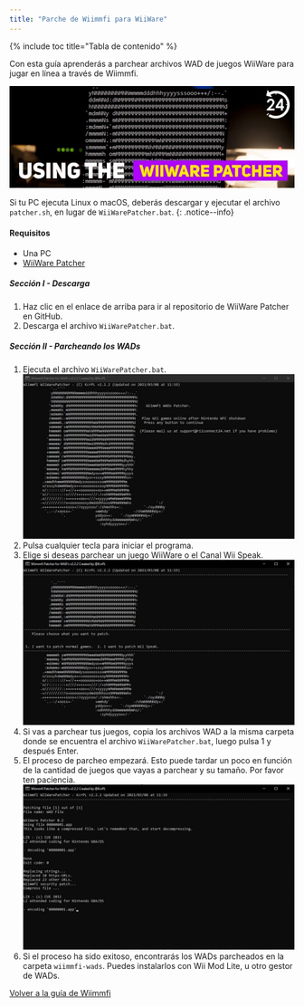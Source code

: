 ```yaml
---
title: "Parche de Wiimmfi para WiiWare"
---
```


{% include toc title="Tabla de contenido" %}

Con esta guía aprenderás a parchear archivos WAD de juegos WiiWare para jugar en línea a través de Wiimmfi.

![Banner](/images/rc24_using_the_wiiware_patcher.jpg)

Si tu PC ejecuta Linux o macOS, deberás descargar y ejecutar el archivo `patcher.sh`, en lugar de `WiiWarePatcher.bat`.
{: .notice--info}

#### Requisitos

* Una PC
* [WiiWare Patcher](https://github.com/RiiConnect24/WiiWare-Patcher/releases)

##### Sección I - Descarga

1. Haz clic en el enlace de arriba para ir al repositorio de WiiWare Patcher en GitHub.
2. Descarga el archivo `WiiWarePatcher.bat`.

##### Sección II - Parcheando los WADs

1. Ejecuta el archivo `WiiWarePatcher.bat`. ![Pantalla de inicio de WiiWare Patcher](/images/WiiWare-Patcher/1.JPG)
2. Pulsa cualquier tecla para iniciar el programa.
3. Elige si deseas parchear un juego WiiWare o el Canal Wii Speak. ![Menú principal de WiiWare Patcher](/images/WiiWare-Patcher/2.JPG)
4. Si vas a parchear tus juegos, copia los archivos WAD a la misma carpeta donde se encuentra el archivo `WiiWarePatcher.bat`, luego pulsa 1 y después Enter.
5. El proceso de parcheo empezará. Esto puede tardar un poco en función de la cantidad de juegos que vayas a parchear y su tamaño. Por favor ten paciencia. ![Parcheando un WAD](/images/WiiWare-Patcher/3.JPG)
6. Si el proceso ha sido exitoso, encontrarás los WADs parcheados en la carpeta `wiimmfi-wads`. Puedes instalarlos con Wii Mod Lite, u otro gestor de WADs.

[Volver a la guía de Wiimmfi](wiimmfi)
